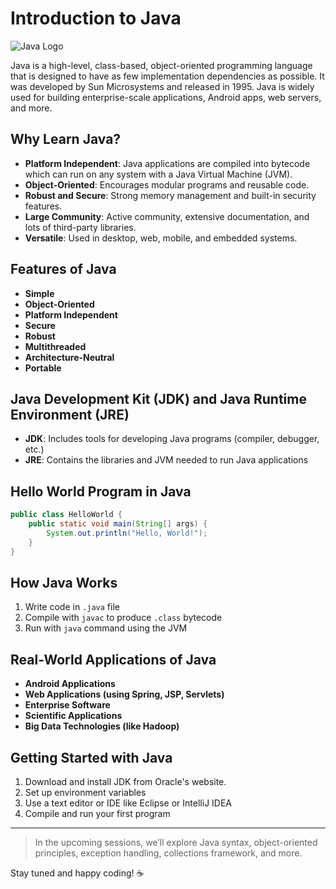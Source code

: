 # Introduction to Java

![Java Logo](https://upload.wikimedia.org/wikipedia/en/3/30/Java_programming_language_logo.svg)

Java is a high-level, class-based, object-oriented programming language that is designed to have as few implementation dependencies as possible. It was developed by Sun Microsystems and released in 1995. Java is widely used for building enterprise-scale applications, Android apps, web servers, and more.

## Why Learn Java?

- **Platform Independent**: Java applications are compiled into bytecode which can run on any system with a Java Virtual Machine (JVM).
- **Object-Oriented**: Encourages modular programs and reusable code.
- **Robust and Secure**: Strong memory management and built-in security features.
- **Large Community**: Active community, extensive documentation, and lots of third-party libraries.
- **Versatile**: Used in desktop, web, mobile, and embedded systems.

## Features of Java

- **Simple**
- **Object-Oriented**
- **Platform Independent**
- **Secure**
- **Robust**
- **Multithreaded**
- **Architecture-Neutral**
- **Portable**

## Java Development Kit (JDK) and Java Runtime Environment (JRE)

- **JDK**: Includes tools for developing Java programs (compiler, debugger, etc.)
- **JRE**: Contains the libraries and JVM needed to run Java applications

## Hello World Program in Java

```java
public class HelloWorld {
    public static void main(String[] args) {
        System.out.println("Hello, World!");
    }
}
```

## How Java Works

1. Write code in `.java` file
2. Compile with `javac` to produce `.class` bytecode
3. Run with `java` command using the JVM


## Real-World Applications of Java

- **Android Applications**
- **Web Applications (using Spring, JSP, Servlets)**
- **Enterprise Software**
- **Scientific Applications**
- **Big Data Technologies (like Hadoop)**

## Getting Started with Java

1. Download and install JDK from Oracle's website.
2. Set up environment variables
3. Use a text editor or IDE like Eclipse or IntelliJ IDEA
4. Compile and run your first program

---

> In the upcoming sessions, we’ll explore Java syntax, object-oriented principles, exception handling, collections framework, and more.

Stay tuned and happy coding! ☕

